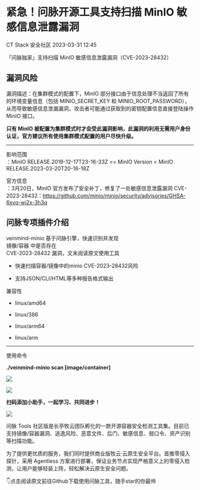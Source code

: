 #  紧急！问脉开源工具支持扫描 MinIO 敏感信息泄露漏洞   
 CT Stack 安全社区   2023-03-31 12:45  
  
「问脉独家」支持扫描 MinIO 敏感信息泄露漏洞（CVE-2023-28432）  
## 漏洞风险  
  
漏洞描述：在集群模式的配置下，MinIO 部分接口由于信息处理不当返回了所有的环境变量信息（包括 MINIO_SECRET_KEY 和 MINIO_ROOT_PASSWORD），从而导致敏感信息泄漏漏洞，攻击者可能通过获取到的密钥配置信息直接登陆操作 MinIO 接口。  
  
**只有 MinIO 被配置为集群模式时才会受此漏洞影响，此漏洞的利用无需用户身份认证，官方建议所有使用集群模式配置的用户尽快升级。**  
  
****  
  
  
影响范围  
：MinIO RELEASE.2019-12-17T23-16-33Z <= MinIO Version < MinIO RELEASE.2023-03-20T20-16-18Z  
  
  
  
官方信息  
：3月20日，MinIO 官方发布了安全补丁，修复了一处敏感信息泄露漏洞 CVE-2023-28432：https://github.com/minio/minio/security/advisories/GHSA-6xvq-wj2x-3h3q  
  
  
## 问脉专项插件介绍  
  
veinmind-minio 基于问脉引擎，快速识别并发现   
镜像/容器 中是否存在   
CVE-2023-28432 漏洞，文末阅读原文使用工具  
- 快速扫描容器/镜像中的minio CVE-2023-28432风险  
  
- 支持JSON/CLI/HTML等多种报告格式输出  
  
兼容性  
- linux/amd64  
  
- linux/386  
  
- linux/arm64  
  
- linux/arm  
  
****  
  
使用命令  
  
  
**./veinmind-minio scan [image/container]**  
  
  
  
  
![](https://mmbiz.qpic.cn/mmbiz_png/1HSdSibDdRfuxENEVxArribd777J40YBkqdOsYl4OicgL6SkTh4YMlZZmX4SicUEJZFibVDT7roxybC6nhndiaZX9vVQ/640?wx_fmt=png "")  
  
![](https://mmbiz.qpic.cn/mmbiz_png/1HSdSibDdRfuxENEVxArribd777J40YBkqCJAVKjhdKQCibArHyZ74SLyfgaN0ze9cERvQO2UomLQ208XicWwbMSsw/640?wx_fmt=png "")  
  
  
  
  
  
  
  
**扫码添加小助手，一起学习、共同进步！**  
  
  
  
![](https://mmbiz.qpic.cn/mmbiz_png/NtPFQib0CNabiaAiaCKn4Gj60LeAJYhtWJsgBAUnxFUV0dsqtlkOuhibUOglQKeXslRqkB3PNKbSH5BJHDLK0azkSw/640?wx_fmt=png "")  
  
  
问脉 Tools 社区版是长亭牧云团队孵化的一款开源容器安全检测工具集。目前已支持镜像/容器漏洞、逃逸风险、恶意文件、后门、敏感信息、弱口令、资产识别等扫描功能。  
  
为了提供更优质的服务，我们同时提供商业版牧云·云原生安全平台。首推零侵入探针，采用 Agentless 方案进行部署，保证业务节点实现严格意义上的零侵入检测，让用户能够轻装上阵，轻松解决云原生安全问题。  
  
👇点击阅读原文前往Github下载使用问脉工具，随手star的你最帅  
  
